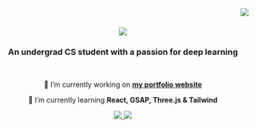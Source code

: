 <img align="right" src="https://visitor-badge.laobi.icu/badge?page_id=cole-godfrey.cole-godfrey"/>

<h1 align="center">
    <img src="https://readme-typing-svg.herokuapp.com/?font=Orbitron&color=D4AF37&size=35&center=true&vCenter=true&width=500&height=70&duration=4000&lines=Hi+There!+👋;+I'm+Cole+Godfrey!;" />
</h1>

<h3 align="center">An undergrad CS student with a passion for deep learning</h3>

<br/>

<div align="center">
 
 🔭 I’m currently working on [**my portfolio website**](https://github.com/cole-godfrey/portfolio)
 
 🌱 I’m currently learning **React, GSAP, Three.js & Tailwind**
 
 </div>

 <div align="center"> 
  <a href="mailto:colegodfrey34@gmail.com">
    <img src="https://img.shields.io/badge/Gmail-333333?style=for-the-badge&logo=gmail&logoColor=red" />
  </a>
  <a href="https://linkedin.com/in/c-godfrey" target="_blank">
    <img src="https://img.shields.io/badge/LinkedIn-0077B5?style=for-the-badge&logo=linkedin&logoColor=white" target="_blank" />
  </a>
</div>

